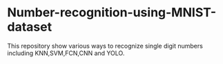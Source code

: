 # Number-recognition-using-MNIST-dataset
This repository show various ways to recognize single digit numbers including KNN,SVM,FCN,CNN and YOLO.
